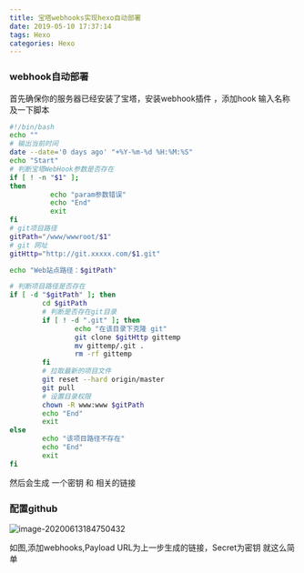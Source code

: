 ```yaml
---
title: 宝塔webhooks实现hexo自动部署
date: 2019-05-10 17:37:14
tags: Hexo
categories: Hexo
---
```


### webhook自动部署

首先确保你的服务器已经安装了宝塔，安装webhook插件 ，添加hook 输入名称及一下脚本

```bash
#!/bin/bash
echo ""
# 输出当前时间
date --date='0 days ago' "+%Y-%m-%d %H:%M:%S"
echo "Start"
# 判断宝塔WebHook参数是否存在
if [ ! -n "$1" ];
then
          echo "param参数错误"
          echo "End"
          exit
fi
# git项目路径
gitPath="/www/wwwroot/$1"
# git 网址
gitHttp="http://git.xxxxx.com/$1.git"

echo "Web站点路径：$gitPath"

# 判断项目路径是否存在
if [ -d "$gitPath" ]; then
        cd $gitPath
        # 判断是否存在git目录
        if [ ! -d ".git" ]; then
                echo "在该目录下克隆 git"
                git clone $gitHttp gittemp
                mv gittemp/.git .
                rm -rf gittemp
        fi
        # 拉取最新的项目文件
        git reset --hard origin/master
        git pull
        # 设置目录权限
        chown -R www:www $gitPath
        echo "End"
        exit
else
        echo "该项目路径不存在"
        echo "End"
        exit
fi
```

然后会生成 一个密钥 和 相关的链接

### 配置github

![image-20200613184750432](http://cloud.asenper.cn//20200613184752.png)

如图,添加webhooks,Payload URL为上一步生成的链接，Secret为密钥
就这么简单
